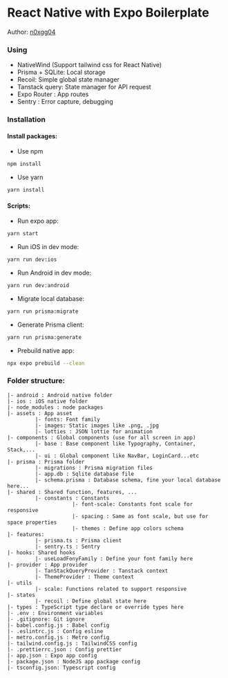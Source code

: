 # React Native with Expo Boilerplate
Author: [n0xgg04](https://github.com/n0xgg04)

### Using

- NativeWind (Support tailwind css for React Native)
- Prisma + SQLite: Local storage 
- Recoil: Simple global state manager
- Tanstack query: State manager for API request
- Expo Router : App routes
- Sentry : Error capture, debugging


### Installation
#### Install packages:
- Use npm
```bash
npm install 
```

- Use yarn
```bash
yarn install 
```
#### Scripts:
- Run expo app:
```bash
yarn start
```
- Run iOS in dev mode:
```bash
yarn run dev:ios 
```
- Run Android in dev mode:
```bash
yarn run dev:android 
```
- Migrate local database:
```bash
yarn run prisma:migrate 
```
- Generate Prisma client:
```bash
yarn run prisma:generate 
```
- Prebuild native app:
```bash
npx expo prebuild --clean
```


### Folder structure:
```
|- android : Android native folder
|- ios : iOS native folder
|- node_modules : node packages
|- assets : App asset 
         |- fonts: Font family
         |- images: Static images like .png, .jpg
         |- lotties : JSON lottie for animation 
|- components : Global components (use for all screen in app)
         |- base : Base component like Typography, Container, Stack,...
         |- ui : Global component like NavBar, LoginCard...etc 
|- prisma : Prisma folder
         |- migrations : Prisma migration files
         |- app.db : Sqlite database file
         |- schema.prisma : Database schema, fine your local database here...
|- shared : Shared function, features, ...
         |- constants : Constants
                     |- font-scale: Constants font scale for responsive
                     |- spacing : Same as font scale, but use for space properties
                     |- themes : Define app colors schema
|- features: 
         |- prisma.ts : Prisma client
         |- sentry.ts : Sentry 
|- hooks: Shared hooks
         |- useLoadFonyFamily : Define your font family here
|- provider : App provider
         |- TanStackQueryProvider : Tanstack context
         |- ThemeProvider : Theme context
|- utils 
         |- scale: Functions related to support responsive
|- states
         |- recoil : Define global state here
|- types : TypeScript type declare or override types here
|- .env : Environment variables
|- .gitignore: Git ignore
|- babel.config.js : Babel config
|- .eslintrc.js : Config esline
|- metro.config.js : Metro config
|- tailwind.config.js : TailwindCSS config
|- .prettierrc.json : Config prettier
|- app.json : Expo app config
|- package.json : NodeJS app package config
|- tsconfig.json: Typescript config

```
